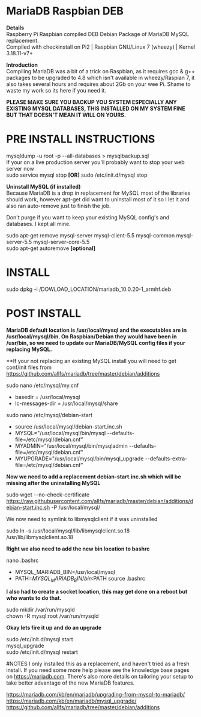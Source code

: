 # MariaDB Raspbian DEB
**Details**<br>
Raspberry Pi Raspbian compiled DEB Debian Package of MariaDB MySQL replacement.
<br>Compiled with checkinstall on Pi2 | Raspbian GNU/Linux 7 (wheezy) | Kernel 3.18.11-v7+

**Introduction**<br>
Compiling MariaDB was a bit of a trick on Raspbian, as it requires gcc & g++ packages to be upgraded to 4.8 which isn't available in wheezy/Raspian 7, it also takes several hours and requires about 2Gb on your wee Pi. Shame to waste my work so its here if you need it.

**PLEASE MAKE SURE YOU BACKUP YOU SYSTEM ESPECIALLY ANY EXISTING MYSQL DATABASES, THIS INSTALLED ON MY SYSTEM FINE BUT THAT DOESN'T MEAN IT WILL ON YOURS.**

# PRE INSTALL INSTRUCTIONS

mysqldump -u root -p --all-databases > mysqlbackup.sql<br>
If your on a live production server you'll probably want to stop your web server now<br>
sudo service mysql stop **[OR]** sudo /etc/init.d/mysql stop

**Uninstall MySQL (if installed)**<br>
Because MariaDB is a drop in replacement for MySQL most of the libraries should work, however apt-get did want to uninstall most of it so I let it and also ran auto-remove just to finish the job. 

Don't purge if you want to keep your existing MySQL config's and databases. I kept all mine.

sudo apt-get remove mysql-server mysql-client-5.5 mysql-common mysql-server-5.5 mysql-server-core-5.5<br>
sudo apt-get autoremove **[optional]**

# INSTALL

sudo dpkg -i /DOWLOAD_LOCATION/mariadb_10.0.20-1_armhf.deb

# POST INSTALL

**MariaDB default location is /usr/local/mysql and the executables are in /usr/local/mysql/bin. On Raspbian/Debian they would have been in /usr/bin, so we need to update our MariaDB/MySQL config files if your replacing MySQL.**

**If your not replacing an existing MySQL install you will need to get conf/init files from https://github.com/allfs/mariadb/tree/master/debian/additions

sudo nano /etc/mysql/my.cnf
* basedir = /usr/local/mysql
* lc-messages-dir = /usr/local/mysql/share

sudo nano /etc/mysql/debian-start
* source /usr/local/mysql/debian-start.inc.sh
* MYSQL="/usr/local/mysql/bin/mysql --defaults-file=/etc/mysql/debian.cnf"
* MYADMIN="/usr/local/mysql/bin/mysqladmin --defaults-file=/etc/mysql/debian.cnf"
* MYUPGRADE="/usr/local/mysql/bin/mysql_upgrade --defaults-extra-file=/etc/mysql/debian.cnf"

**Now we need to add a replacement debian-start.inc.sh which will be missing after the uninstalling MySQL**

sudo wget --no-check-certificate<br> https://raw.githubusercontent.com/allfs/mariadb/master/debian/additions/debian-start.inc.sh -P /usr/local/mysql/

We now need to symlink to libmysqlclient if it was uninstalled

sudo ln -s /usr/local/mysql/lib/libmysqlclient.so.18 /usr/lib/libmysqlclient.so.18

**Right we also need to add the new bin location to bashrc**

nano .bashrc
* MYSQL_MARIADB_BIN=/usr/local/mysql
* PATH=$MYSQL_MARIADB_BIN/bin:$PATH
source .bashrc

**I also had to create a socket location, this may get done on a reboot but who wants to do that.**

sudo mkdir /var/run/mysqld<br>
chown -R mysql:root /var/run/mysqld

**Okay lets fire it up and do an upgrade**

sudo /etc/init.d/mysql start<br>
mysql_upgrade<br>
sudo /etc/init.d/mysql restart<br>

#NOTES
I only installed this as a replacement, and haven't tried as a fresh install. If you need some more help please see the knowledge base pages on https://mariadb.com. There's also more details on tailoring your setup to take better advantage of the new MariaDB features.

https://mariadb.com/kb/en/mariadb/upgrading-from-mysql-to-mariadb/<br>
https://mariadb.com/kb/en/mariadb/mysql_upgrade/<br>
https://github.com/allfs/mariadb/tree/master/debian/additions<br>



